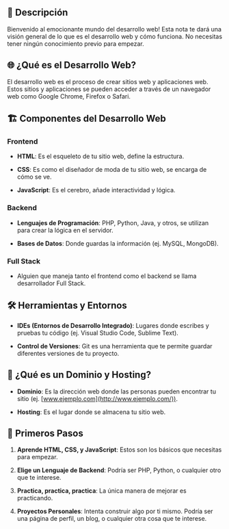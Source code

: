 ## 📝 Descripción

Bienvenido al emocionante mundo del desarrollo web! Esta nota te dará una visión general de lo que es el desarrollo web y cómo funciona. No necesitas tener ningún conocimiento previo para empezar.

## 🌐 ¿Qué es el Desarrollo Web?

El desarrollo web es el proceso de crear sitios web y aplicaciones web. Estos sitios y aplicaciones se pueden acceder a través de un navegador web como Google Chrome, Firefox o Safari.

## 🏗️ Componentes del Desarrollo Web

### Frontend

- **HTML**: Es el esqueleto de tu sitio web, define la estructura.
    
- **CSS**: Es como el diseñador de moda de tu sitio web, se encarga de cómo se ve.
    
- **JavaScript**: Es el cerebro, añade interactividad y lógica.
    

### Backend

- **Lenguajes de Programación**: PHP, Python, Java, y otros, se utilizan para crear la lógica en el servidor.
    
- **Bases de Datos**: Donde guardas la información (ej. MySQL, MongoDB).
    

### Full Stack

- Alguien que maneja tanto el frontend como el backend se llama desarrollador Full Stack.

## 🛠️ Herramientas y Entornos

- **IDEs (Entornos de Desarrollo Integrado)**: Lugares donde escribes y pruebas tu código (ej. Visual Studio Code, Sublime Text).
    
- **Control de Versiones**: Git es una herramienta que te permite guardar diferentes versiones de tu proyecto.
    

## 👀 ¿Qué es un Dominio y Hosting?

- **Dominio**: Es la dirección web donde las personas pueden encontrar tu sitio (ej. [www.ejemplo.com](http://www.ejemplo.com/)).
    
- **Hosting**: Es el lugar donde se almacena tu sitio web.
    

## 🚀 Primeros Pasos

1. **Aprende HTML, CSS, y JavaScript**: Estos son los básicos que necesitas para empezar.
    
2. **Elige un Lenguaje de Backend**: Podría ser PHP, Python, o cualquier otro que te interese.
    
3. **Practica, practica, practica**: La única manera de mejorar es practicando.
    
4. **Proyectos Personales**: Intenta construir algo por ti mismo. Podría ser una página de perfil, un blog, o cualquier otra cosa que te interese.